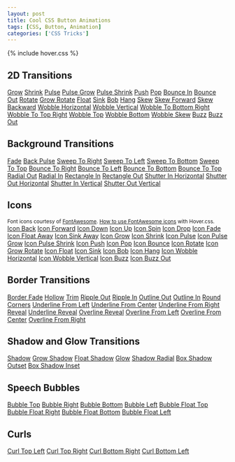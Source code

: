 ```yaml
---
layout: post
title: Cool CSS Button Animations
tags: [CSS, Button, Animation]
categories: ['CSS Tricks']
---
```


{% include hover.css %}

<h2>2D Transitions</h2>
<a href="#" class="hvr-grow">Grow</a>
<a href="#" class="hvr-shrink">Shrink</a>
<a href="#" class="hvr-pulse">Pulse</a>
<a href="#" class="hvr-pulse-grow">Pulse Grow</a>
<a href="#" class="hvr-pulse-shrink">Pulse Shrink</a>
<a href="#" class="hvr-push">Push</a>
<a href="#" class="hvr-pop">Pop</a>
<a href="#" class="hvr-bounce-in">Bounce In</a>
<a href="#" class="hvr-bounce-out">Bounce Out</a>
<a href="#" class="hvr-rotate">Rotate</a>
<a href="#" class="hvr-grow-rotate">Grow Rotate</a>
<a href="#" class="hvr-float">Float</a>
<a href="#" class="hvr-sink">Sink</a>
<a href="#" class="hvr-bob">Bob</a>
<a href="#" class="hvr-hang">Hang</a>
<a href="#" class="hvr-skew">Skew</a>
<a href="#" class="hvr-skew-forward">Skew Forward</a>
<a href="#" class="hvr-skew-backward">Skew Backward</a>
<a href="#" class="hvr-wobble-horizontal">Wobble Horizontal</a>
<a href="#" class="hvr-wobble-vertical">Wobble Vertical</a>
<a href="#" class="hvr-wobble-to-bottom-right">Wobble To Bottom Right</a>
<a href="#" class="hvr-wobble-to-top-right">Wobble To Top Right</a>
<a href="#" class="hvr-wobble-top">Wobble Top</a>
<a href="#" class="hvr-wobble-bottom">Wobble Bottom</a>
<a href="#" class="hvr-wobble-skew">Wobble Skew</a>
<a href="#" class="hvr-buzz">Buzz</a>
<a href="#" class="hvr-buzz-out">Buzz Out</a>
<h2>Background Transitions</h2>
<a href="#" class="hvr-fade">Fade</a>
<a href="#" class="hvr-back-pulse">Back Pulse</a>
<a href="#" class="hvr-sweep-to-right">Sweep To Right</a>
<a href="#" class="hvr-sweep-to-left">Sweep To Left</a>
<a href="#" class="hvr-sweep-to-bottom">Sweep To Bottom</a>
<a href="#" class="hvr-sweep-to-top">Sweep To Top</a>
<a href="#" class="hvr-bounce-to-right">Bounce To Right</a>
<a href="#" class="hvr-bounce-to-left">Bounce To Left</a>
<a href="#" class="hvr-bounce-to-bottom">Bounce To Bottom</a>
<a href="#" class="hvr-bounce-to-top">Bounce To Top</a>
<a href="#" class="hvr-radial-out">Radial Out</a>
<a href="#" class="hvr-radial-in">Radial In</a>
<a href="#" class="hvr-rectangle-in">Rectangle In</a>
<a href="#" class="hvr-rectangle-out">Rectangle Out</a>
<a href="#" class="hvr-shutter-in-horizontal">Shutter In Horizontal</a>
<a href="#" class="hvr-shutter-out-horizontal">Shutter Out Horizontal</a>
<a href="#" class="hvr-shutter-in-vertical">Shutter In Vertical</a>
<a href="#" class="hvr-shutter-out-vertical">Shutter Out Vertical</a>
<h2>Icons</h2>
<small>Font icons courtesy of <a href="https://fortawesome.github.io/Font-Awesome/">FontAwesome</a>. <a href="https://github.com/IanLunn/Hover/#using-fontawesome-with-icon-effects">How to use FontAwesome icons</a> with Hover.css.</small>
<a href="#" class="hvr-icon-back">Icon Back</a>
<a href="#" class="hvr-icon-forward">Icon Forward</a>
<a href="#" class="hvr-icon-down">Icon Down</a>
<a href="#" class="hvr-icon-up">Icon Up</a>
<a href="#" class="hvr-icon-spin">Icon Spin</a>
<a href="#" class="hvr-icon-drop">Icon Drop</a>
<a href="#" class="hvr-icon-fade">Icon Fade</a>
<a href="#" class="hvr-icon-float-away">Icon Float Away</a>
<a href="#" class="hvr-icon-sink-away">Icon Sink Away</a>
<a href="#" class="hvr-icon-grow">Icon Grow</a>
<a href="#" class="hvr-icon-shrink">Icon Shrink</a>
<a href="#" class="hvr-icon-pulse">Icon Pulse</a>
<a href="#" class="hvr-icon-pulse-grow">Icon Pulse Grow</a>
<a href="#" class="hvr-icon-pulse-shrink">Icon Pulse Shrink</a>
<a href="#" class="hvr-icon-push">Icon Push</a>
<a href="#" class="hvr-icon-pop">Icon Pop</a>
<a href="#" class="hvr-icon-bounce">Icon Bounce</a>
<a href="#" class="hvr-icon-rotate">Icon Rotate</a>
<a href="#" class="hvr-icon-grow-rotate">Icon Grow Rotate</a>
<a href="#" class="hvr-icon-float">Icon Float</a>
<a href="#" class="hvr-icon-sink">Icon Sink</a>
<a href="#" class="hvr-icon-bob">Icon Bob</a>
<a href="#" class="hvr-icon-hang">Icon Hang</a>
<a href="#" class="hvr-icon-wobble-horizontal">Icon Wobble Horizontal</a>
<a href="#" class="hvr-icon-wobble-vertical">Icon Wobble Vertical</a>
<a href="#" class="hvr-icon-buzz">Icon Buzz</a>
<a href="#" class="hvr-icon-buzz-out">Icon Buzz Out</a>
<h2>Border Transitions</h2>
<a href="#" class="hvr-border-fade">Border Fade</a>
<a href="#" class="hvr-hollow">Hollow</a>
<a href="#" class="hvr-trim">Trim</a>
<a href="#" class="hvr-ripple-out">Ripple Out</a>
<a href="#" class="hvr-ripple-in">Ripple In</a>
<a href="#" class="hvr-outline-out">Outline Out</a>
<a href="#" class="hvr-outline-in">Outline In</a>
<a href="#" class="hvr-round-corners">Round Corners</a>
<a href="#" class="hvr-underline-from-left">Underline From Left</a>
<a href="#" class="hvr-underline-from-center">Underline From Center</a>
<a href="#" class="hvr-underline-from-right">Underline From Right</a>
<a href="#" class="hvr-reveal">Reveal</a>
<a href="#" class="hvr-underline-reveal">Underline Reveal</a>
<a href="#" class="hvr-overline-reveal">Overline Reveal</a>
<a href="#" class="hvr-overline-from-left">Overline From Left</a>
<a href="#" class="hvr-overline-from-center">Overline From Center</a>
<a href="#" class="hvr-overline-from-right">Overline From Right</a>
<h2>Shadow and Glow Transitions</h2>
<a href="#" class="hvr-shadow">Shadow</a>
<a href="#" class="hvr-grow-shadow">Grow Shadow</a>
<a href="#" class="hvr-float-shadow">Float Shadow</a>
<a href="#" class="hvr-glow">Glow</a>
<a href="#" class="hvr-shadow-radial">Shadow Radial</a>
<a href="#" class="hvr-box-shadow-outset">Box Shadow Outset</a>
<a href="#" class="hvr-box-shadow-inset">Box Shadow Inset</a>
<h2>Speech Bubbles</h2>
<a href="#" class="hvr-bubble-top">Bubble Top</a>
<a href="#" class="hvr-bubble-right">Bubble Right</a>
<a href="#" class="hvr-bubble-bottom">Bubble Bottom</a>
<a href="#" class="hvr-bubble-left">Bubble Left</a>
<a href="#" class="hvr-bubble-float-top">Bubble Float Top</a>
<a href="#" class="hvr-bubble-float-right">Bubble Float Right</a>
<a href="#" class="hvr-bubble-float-bottom">Bubble Float Bottom</a>
<a href="#" class="hvr-bubble-float-left">Bubble Float Left</a>
<h2>Curls</h2>
<a href="#" class="hvr-curl-top-left">Curl Top Left</a>
<a href="#" class="hvr-curl-top-right">Curl Top Right</a>
<a href="#" class="hvr-curl-bottom-right">Curl Bottom Right</a>
<a href="#" class="hvr-curl-bottom-left">Curl Bottom Left</a>
